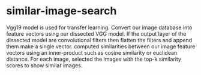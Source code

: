 # similar-image-search

Vgg19 model is used for transfer learning.
Convert our image database into feature vectors using our dissected VGG model. If the output layer of the dissected model are convolutional filters then flatten the filters and append them make a single vector.
computed similarities between our image feature vectors using an inner-product such as cosine similarity or euclidean distance.
For each image, selected the images with the top-k similarity scores to show similar images.
